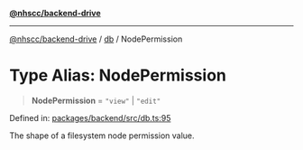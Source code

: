 [**@nhscc/backend-drive**](../../README.md)

***

[@nhscc/backend-drive](../../README.md) / [db](../README.md) / NodePermission

# Type Alias: NodePermission

> **NodePermission** = `"view"` \| `"edit"`

Defined in: [packages/backend/src/db.ts:95](https://github.com/nhscc/drive.api.hscc.bdpa.org/blob/cc6ab5a21520f62a19ce4eb5924de51caa830ea7/packages/backend/src/db.ts#L95)

The shape of a filesystem node permission value.
